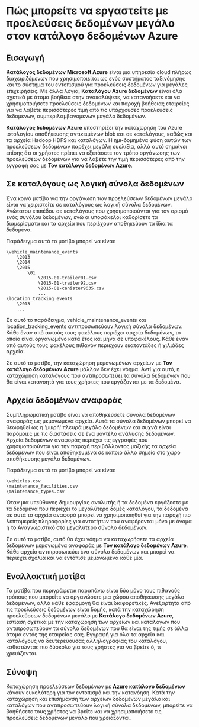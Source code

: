 <properties
   pageTitle="Πώς μπορείτε να εργαστείτε με αρχεία προέλευσης δεδομένων 'big data' | Microsoft Azure"
   description="Άρθρο διαδικασιών με την επισήμανση μοτίβων για τη χρήση του καταλόγου δεδομένων του Azure με προελεύσεις δεδομένων 'big data', συμπεριλαμβανομένων χώρο αποθήκευσης Blob του Azure, λίμνης δεδομένων Azure και Hadoop HDFS."
   services="data-catalog"
   documentationCenter=""
   authors="steelanddata"
   manager="NA"
   editor=""
   tags=""/>
<tags
   ms.service="data-catalog"
   ms.devlang="NA"
   ms.topic="article"
   ms.tgt_pltfrm="NA"
   ms.workload="data-catalog"
   ms.date="10/04/2016"
   ms.author="maroche"/>


# <a name="how-to-work-with-big-data-sources-in-azure-data-catalog"></a>Πώς μπορείτε να εργαστείτε με προελεύσεις δεδομένων μεγάλο στον κατάλογο δεδομένων Azure

## <a name="introduction"></a>Εισαγωγή
**Κατάλογος δεδομένων Microsoft Azure** είναι μια υπηρεσία cloud πλήρως διαχειριζόμενων που χρησιμοποιείται ως ενός συστήματος ταξινόμησης και το σύστημα του εντοπισμού για προελεύσεις δεδομένων για μεγάλες επιχειρήσεις. Με άλλα λόγια, **Καταλόγου Azure δεδομένων** είναι όλα σχετικά με άτομα βοήθεια στην ανακαλύψετε, να κατανοήσετε και να χρησιμοποιήσετε προελεύσεις δεδομένων και παροχή βοήθειας εταιρείες για να λάβετε περισσότερες τιμή από τις υπάρχουσες προελεύσεις δεδομένων, συμπεριλαμβανομένων μεγάλο δεδομένων.

**Κατάλογος δεδομένων Azure** υποστηρίζει την καταχώρηση του Azure ιστολογίου αποθήκευσης αντικειμένων blob και σε καταλόγους, καθώς και τα αρχεία Hadoop HDFS και καταλόγων. Η ημι-δομημένα φύση αυτών των προελεύσεων δεδομένων παρέχει μεγάλη ευελιξία, αλλά αυτό σημαίνει επίσης ότι οι χρήστες πρέπει να εξετάσετε τον τρόπο οργάνωσης των προελεύσεων δεδομένων για να λάβετε την τιμή περισσότερες από την εγγραφή σας με **Τον κατάλογο δεδομένων Azure**.

## <a name="directories-as-logical-data-sets"></a>Σε καταλόγους ως λογική σύνολα δεδομένων

Ένα κοινό μοτίβο για την οργάνωση των προελεύσεων δεδομένων μεγάλο είναι να χειριστείτε σε καταλόγους ως λογική σύνολα δεδομένων. Ανώτατου επιπέδου σε καταλόγους που χρησιμοποιούνται για τον ορισμό ενός συνόλου δεδομένων, ενώ οι υποφάκελοι καθορίσετε τα διαμερίσματα και τα αρχεία που περιέχουν αποθηκεύουν τα ίδια τα δεδομένα.

Παράδειγμα αυτό το μοτίβο μπορεί να είναι:

    \vehicle_maintenance_events
        \2013
        \2014
        \2015
            \01
                \2015-01-trailer01.csv
                \2015-01-trailer92.csv
                \2015-01-canister9635.csv
                ...
    \location_tracking_events
        \2013
        ...

Σε αυτό το παράδειγμα, vehicle_maintenance_events και location_tracking_events αντιπροσωπεύουν λογική σύνολα δεδομένων. Κάθε έναν από αυτούς τους φακέλους περιέχει αρχεία δεδομένων, το οποίο είναι οργανωμένο κατά έτος και μήνα σε υποφακέλους. Κάθε έναν από αυτούς τους φακέλους πιθανόν περιέχουν εκατοντάδες ή χιλιάδες αρχεία.

Σε αυτό το μοτίβο, την καταχώρηση μεμονωμένων αρχείων με **Τον κατάλογο δεδομένων Azure** μάλλον δεν έχει νόημα. Αντί για αυτό, η καταχώρηση καταλόγους που αντιπροσωπεύει τα σύνολα δεδομένων που θα είναι κατανοητά για τους χρήστες που εργάζονται με τα δεδομένα.

## <a name="reference-data-files"></a>Αρχεία δεδομένων αναφοράς

Συμπληρωματική μοτίβο είναι να αποθηκεύσετε σύνολα δεδομένων αναφοράς ως μεμονωμένα αρχεία. Αυτά τα σύνολα δεδομένων μπορεί να θεωρηθεί ως η 'μικρή' πλευρά μεγάλο δεδομένων και συχνά είναι παρόμοιες με τις διαστάσεις σε ένα μοντέλο ανάλυσης δεδομένων. Αρχεία δεδομένων αναφοράς περιέχει τις εγγραφές που χρησιμοποιούνται για την παροχή περιβάλλοντος μαζικής τα αρχεία δεδομένων που είναι αποθηκευμένα σε κάποιο άλλο σημείο στο χώρο αποθήκευσης μεγάλο δεδομένων.

Παράδειγμα αυτό το μοτίβο μπορεί να είναι:

    \vehicles.csv
    \maintenance_facilities.csv
    \maintenance_types.csv

Όταν μια υπεύθυνος δημιουργίας αναλυτής ή τα δεδομένα εργάζεστε με τα δεδομένα που περιέχει το μεγαλύτερο δομές καταλόγου, τα δεδομένα σε αυτά τα αρχεία αναφορά μπορεί να χρησιμοποιηθεί για την παροχή πιο λεπτομερείς πληροφορίες για οντοτήτων που αναφέρονται μόνο με όνομα ή το Αναγνωριστικό στο μεγαλύτερο σύνολο δεδομένων.

Σε αυτό το μοτίβο, αυτό θα έχει νόημα να καταχωρήσετε τα αρχεία δεδομένων μεμονωμένα αναφοράς με **Τον κατάλογο δεδομένων Azure**. Κάθε αρχείο αντιπροσωπεύει ένα σύνολο δεδομένων και μπορεί να περιέχει σχόλια και να εντόπισε μεμονωμένα κάθε μία.

## <a name="alternate-patterns"></a>Εναλλακτική μοτίβα

Τα μοτίβα που περιγράφεται παραπάνω είναι δύο μόνο τους πιθανούς τρόπους που μπορείτε να οργανώσετε μια χώρου αποθήκευσης μεγάλο δεδομένων, αλλά κάθε εφαρμογή θα είναι διαφορετικές. Ανεξάρτητα από τις προελεύσεις δεδομένων είναι δομής, κατά την καταχώρηση προελεύσεων δεδομένων μεγάλο με **Κατάλογο δεδομένων Azure**, εστίαση σχετικά με την καταχώρηση των αρχείων και καταλόγων που αντιπροσωπεύουν τα σύνολα δεδομένων που θα είναι της τιμής σε άλλα άτομα εντός της εταιρείας σας. Εγγραφή για όλα τα αρχεία και καταλόγους να δευτερεύουσας αλληλογραφίας του καταλόγου, καθιστώντας πιο δύσκολο για τους χρήστες για να βρείτε ό, τι χρειάζονται.

## <a name="summary"></a>Σύνοψη
Καταχώρηση προελεύσεων δεδομένων με **Azure κατάλογο δεδομένων** κάνουν ευκολότερη για τον εντοπισμό και την κατανόηση. Κατά την καταχώρηση και επισήμανση των αρχείων δεδομένων μεγάλο και καταλόγων που αντιπροσωπεύουν λογική σύνολα δεδομένων, μπορείτε να βοηθήσετε τους χρήστες να βρείτε και να χρησιμοποιήσετε τις προελεύσεις δεδομένων μεγάλο που χρειάζονται.

